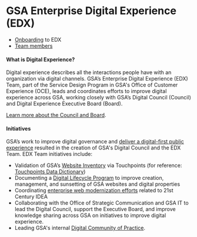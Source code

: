 # GSA Enterprise Digital Experience (EDX)

* [Onboarding](https://github.com/GSA/EDX/wiki/Onboarding) to EDX
* [Team members](/team/)

#### What is Digital Experience?

Digital experience describes all the interactions people have with an organization via digital channels. GSA’s Enterprise Digital Experience (EDX) Team, part of the Service Design Program in GSA's Office of Customer Experience (OCE), leads and coordinates efforts to improve digital experience across GSA, working closely with GSA’s Digital Council (Council) and Digital Experience Executive Board (Board).

[Learn more about the Council and Board](https://insite.gsa.gov/employee-resources/communications/websites/strategy-policy-and-standards/gsa-digital-council).

#### Initiatives

GSA’s work to improve digital governance and [deliver a digital-first public experience]([url](https://digital.gov/resources/delivering-digital-first-public-experience/)) resulted in the creation of GSA's Digital Council and the EDX Team. EDX Team initiatives include:

* Validation of GSA’s [Website Inventory](https://touchpoints.app.cloud.gov/admin/websites/) via Touchpoints (for reference: [Touchpoints Data Dictionary](https://github.com/GSA/EDX/blob/main/Data/touchpoints-data-dictionary-2021-11.csv))
* Documenting a [Digital Lifecycle Program](https://insite.gsa.gov/employee-resources/communications/websites/strategy-policy-and-standards/digital-lifecycle-program) to improve creation, management, and sunsetting of GSA websites and digital properties
* Coordinating [enterprise web modernization efforts](https://github.com/GSA/wg-web-modernization) related to 21st Century IDEA
* Collaborating with the Office of Strategic Communication and GSA IT to lead the Digital Council, support the Executive Board, and improve knowledge sharing across GSA on initiatives to improve digital experience.
* Leading GSA's internal [Digital Community of Practice](https://groups.google.com/a/gsa.gov/g/gsadigitalcop).
